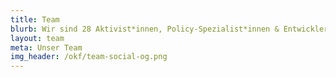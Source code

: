 ```yaml
---
title: Team
blurb: Wir sind 28 Aktivist*innen, Policy-Spezialist*innen & Entwickler*innen
layout: team
meta: Unser Team
img_header: /okf/team-social-og.png
---
```

